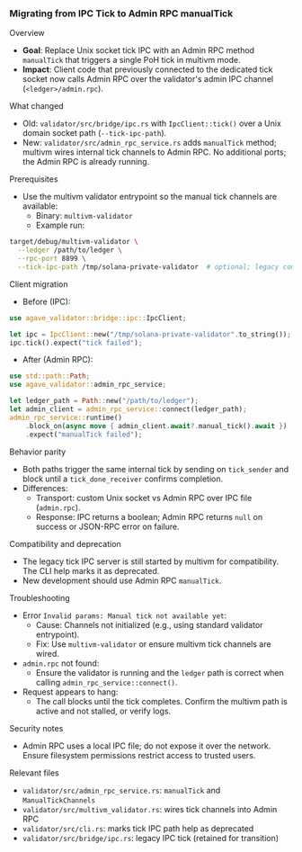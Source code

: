 ### Migrating from IPC Tick to Admin RPC manualTick

Overview
- **Goal**: Replace Unix socket tick IPC with an Admin RPC method `manualTick` that triggers a single PoH tick in multivm mode.
- **Impact**: Client code that previously connected to the dedicated tick socket now calls Admin RPC over the validator's admin IPC channel (`<ledger>/admin.rpc`).

What changed
- Old: `validator/src/bridge/ipc.rs` with `IpcClient::tick()` over a Unix domain socket path (`--tick-ipc-path`).
- New: `validator/src/admin_rpc_service.rs` adds `manualTick` method; multivm wires internal tick channels to Admin RPC. No additional ports; the Admin RPC is already running.

Prerequisites
- Use the multivm validator entrypoint so the manual tick channels are available:
  - Binary: `multivm-validator`
  - Example run:
```bash
target/debug/multivm-validator \
  --ledger /path/to/ledger \
  --rpc-port 8899 \
  --tick-ipc-path /tmp/solana-private-validator  # optional; legacy compatibility
```

Client migration
- Before (IPC):
```rust
use agave_validator::bridge::ipc::IpcClient;

let ipc = IpcClient::new("/tmp/solana-private-validator".to_string());
ipc.tick().expect("tick failed");
```

- After (Admin RPC):
```rust
use std::path::Path;
use agave_validator::admin_rpc_service;

let ledger_path = Path::new("/path/to/ledger");
let admin_client = admin_rpc_service::connect(ledger_path);
admin_rpc_service::runtime()
    .block_on(async move { admin_client.await?.manual_tick().await })
    .expect("manualTick failed");
```

Behavior parity
- Both paths trigger the same internal tick by sending on `tick_sender` and block until a `tick_done_receiver` confirms completion.
- Differences:
  - Transport: custom Unix socket vs Admin RPC over IPC file (`admin.rpc`).
  - Response: IPC returns a boolean; Admin RPC returns `null` on success or JSON-RPC error on failure.

Compatibility and deprecation
- The legacy tick IPC server is still started by multivm for compatibility. The CLI help marks it as deprecated.
- New development should use Admin RPC `manualTick`.

Troubleshooting
- Error `Invalid params: Manual tick not available yet`:
  - Cause: Channels not initialized (e.g., using standard validator entrypoint).
  - Fix: Use `multivm-validator` or ensure multivm tick channels are wired.
- `admin.rpc` not found:
  - Ensure the validator is running and the `ledger` path is correct when calling `admin_rpc_service::connect()`.
- Request appears to hang:
  - The call blocks until the tick completes. Confirm the multivm path is active and not stalled, or verify logs.

Security notes
- Admin RPC uses a local IPC file; do not expose it over the network. Ensure filesystem permissions restrict access to trusted users.

Relevant files
- `validator/src/admin_rpc_service.rs`: `manualTick` and `ManualTickChannels`
- `validator/src/multivm_validator.rs`: wires tick channels into Admin RPC
- `validator/src/cli.rs`: marks tick IPC path help as deprecated
- `validator/src/bridge/ipc.rs`: legacy IPC tick (retained for transition)


